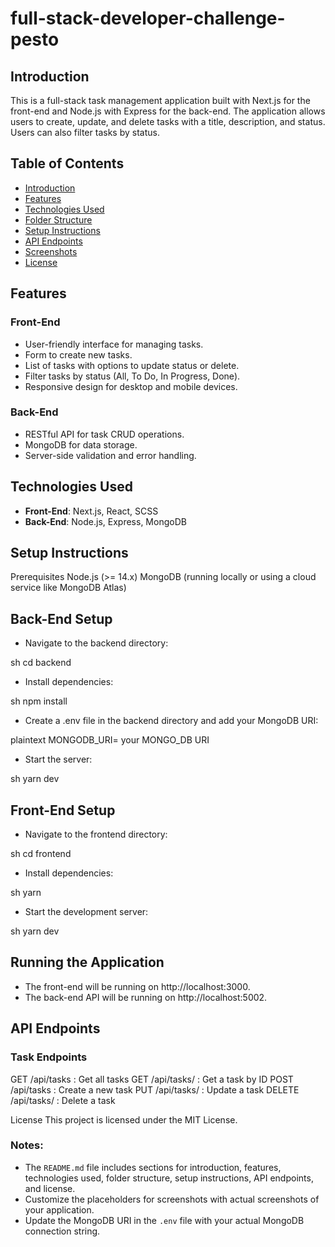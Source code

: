 # full-stack-developer-challenge-pesto


## Introduction

This is a full-stack task management application built with Next.js for the front-end and Node.js with Express for the back-end. The application allows users to create, update, and delete tasks with a title, description, and status. Users can also filter tasks by status.

## Table of Contents

- [Introduction](#introduction)
- [Features](#features)
- [Technologies Used](#technologies-used)
- [Folder Structure](#folder-structure)
- [Setup Instructions](#setup-instructions)
- [API Endpoints](#api-endpoints)
- [Screenshots](#screenshots)
- [License](#license)

## Features

### Front-End

- User-friendly interface for managing tasks.
- Form to create new tasks.
- List of tasks with options to update status or delete.
- Filter tasks by status (All, To Do, In Progress, Done).
- Responsive design for desktop and mobile devices.

### Back-End

- RESTful API for task CRUD operations.
- MongoDB for data storage.
- Server-side validation and error handling.

## Technologies Used

- **Front-End**: Next.js, React, SCSS
- **Back-End**: Node.js, Express, MongoDB

## Setup Instructions

Prerequisites
Node.js (>= 14.x)
MongoDB (running locally or using a cloud service like MongoDB Atlas)

## Back-End Setup

- Navigate to the backend directory:

sh
cd backend

- Install dependencies:

sh
npm install
 
- Create a .env file in the backend directory and add your MongoDB URI:

plaintext
MONGODB_URI= your MONGO_DB URI

- Start the server:

sh
yarn dev

## Front-End Setup

- Navigate to the frontend directory:

sh
cd frontend

- Install dependencies:

sh
yarn

- Start the development server:

sh
yarn dev

## Running the Application

- The front-end will be running on http://localhost:3000.
- The back-end API will be running on http://localhost:5002.

## API Endpoints

### Task Endpoints

GET /api/tasks : Get all tasks
GET /api/tasks/ : Get a task by ID
POST /api/tasks : Create a new task
PUT /api/tasks/ : Update a task
DELETE /api/tasks/ : Delete a task


License
This project is licensed under the MIT License.


### Notes:

- The `README.md` file includes sections for introduction, features, technologies used, folder structure, setup instructions, API endpoints, and license.
- Customize the placeholders for screenshots with actual screenshots of your application.
- Update the MongoDB URI in the `.env` file with your actual MongoDB connection string.